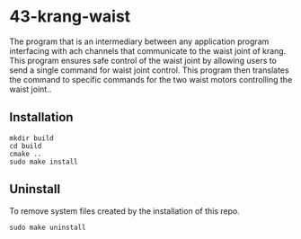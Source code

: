 # 43-krang-waist
The program that is an intermediary between any application program interfacing with ach channels that communicate to the waist joint of krang. This program ensures safe control of the waist joint by allowing users to send a single command for waist joint control. This program then translates the command to specific commands for the two waist motors controlling the waist joint..

## Installation

    mkdir build
    cd build
    cmake ..
    sudo make install

## Uninstall
 To remove system files created by the installation of this repo.

    sudo make uninstall
